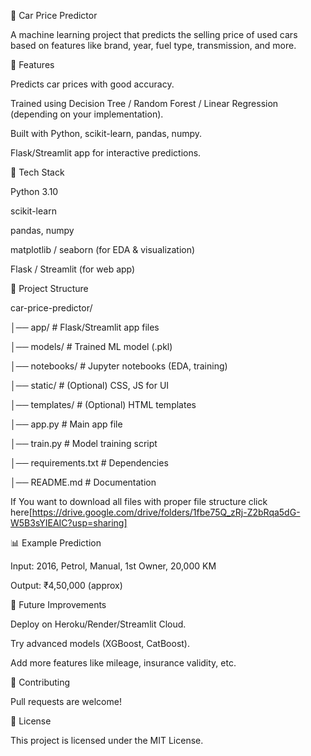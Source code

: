 🚗 Car Price Predictor

A machine learning project that predicts the selling price of used cars based on features like brand, year, fuel type, transmission, and more.

📌 Features

Predicts car prices with good accuracy.

Trained using Decision Tree / Random Forest / Linear Regression (depending on your implementation).

Built with Python, scikit-learn, pandas, numpy.

Flask/Streamlit app for interactive predictions.

🚀 Tech Stack

Python 3.10

scikit-learn

pandas, numpy

matplotlib / seaborn (for EDA & visualization)

Flask / Streamlit (for web app)

📂 Project Structure

car-price-predictor/

│── app/                  # Flask/Streamlit app files

│── models/               # Trained ML model (.pkl)

│── notebooks/            # Jupyter notebooks (EDA, training)

│── static/               # (Optional) CSS, JS for UI

│── templates/            # (Optional) HTML templates

│── app.py                # Main app file

│── train.py              # Model training script

│── requirements.txt      # Dependencies

│── README.md             # Documentation

If You want to download all files with proper file structure click here[https://drive.google.com/drive/folders/1fbe75Q_zRj-Z2bRqa5dG-W5B3sYIEAIC?usp=sharing]

📊 Example Prediction

Input: 2016, Petrol, Manual, 1st Owner, 20,000 KM

Output: ₹4,50,000 (approx)

📌 Future Improvements

Deploy on Heroku/Render/Streamlit Cloud.

Try advanced models (XGBoost, CatBoost).

Add more features like mileage, insurance validity, etc.

🤝 Contributing

Pull requests are welcome!

📜 License

This project is licensed under the MIT License.
